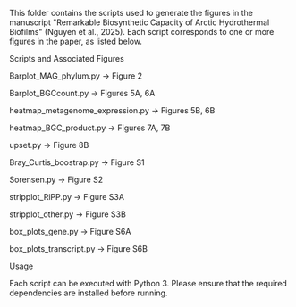 This folder contains the scripts used to generate the figures in the manuscript "Remarkable Biosynthetic Capacity of Arctic Hydrothermal Biofilms" (Nguyen et al., 2025).
Each script corresponds to one or more figures in the paper, as listed below.

Scripts and Associated Figures

  Barplot_MAG_phylum.py → Figure 2

  Barplot_BGCcount.py → Figures 5A, 6A

  heatmap_metagenome_expression.py → Figures 5B, 6B

  heatmap_BGC_product.py → Figures 7A, 7B

  upset.py → Figure 8B

  Bray_Curtis_boostrap.py → Figure S1

  Sorensen.py → Figure S2

  stripplot_RiPP.py → Figure S3A

  stripplot_other.py → Figure S3B

  box_plots_gene.py → Figure S6A

  box_plots_transcript.py → Figure S6B

Usage

Each script can be executed with Python 3. Please ensure that the required dependencies are installed before running.
